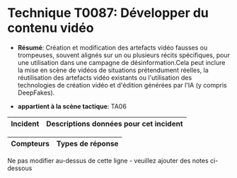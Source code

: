 # Technique T0087: Développer du contenu vidéo

* **Résumé**: Création et modification des artefacts vidéo fausses ou trompeuses, souvent alignés sur un ou plusieurs récits spécifiques, pour une utilisation dans une campagne de désinformation.Cela peut inclure la mise en scène de vidéos de situations prétendument réelles, la réutilisation des artefacts vidéo existants ou l'utilisation des technologies de création vidéo et d'édition générées par l'IA (y compris DeepFakes).

* **appartient à la scène tactique**: TA06


|Incident |Descriptions données pour cet incident |
|-------- |-------------------- |



|Compteurs |Types de réponse |
|-------- |-------------- |


Ne pas modifier au-dessus de cette ligne - veuillez ajouter des notes ci-dessous